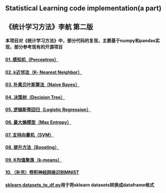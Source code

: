 ## Statistical Learning code implementation(a part) 
## 《统计学习方法》李航  第二版  
#### 本项目对《统计学习方法》中，部分代码的复现，主要基于numpy和pandas实现，部分参考现有的开源项目


#### [01. 感知机（Perceptron）](https://github.com/sunxingyui5/Statistical-Learning-code-implementation-a-part-/blob/main/01.%20%E6%84%9F%E7%9F%A5%E6%9C%BA%EF%BC%88Perceptron%EF%BC%89.ipynb) 
#### [02. k近邻法（K- Nearest Neighbor）](https://github.com/sunxingyui5/Statistical-Learning-code-implementation-a-part-/blob/main/02.%20k%E8%BF%91%E9%82%BB%E6%B3%95%EF%BC%88K-%20Nearest%20Neighbor%EF%BC%89.ipynb) 
#### [03. 朴素贝叶斯算法（Naive Bayes）](https://github.com/sunxingyui5/Statistical-Learning-code-implementation-a-part-/blob/main/03.%20%E6%9C%B4%E7%B4%A0%E8%B4%9D%E5%8F%B6%E6%96%AF%E7%AE%97%E6%B3%95%EF%BC%88Naive%20Bayes%EF%BC%89.ipynb)
#### [04. 决策树（Decision Tree）](https://github.com/sunxingyui5/Statistical-Learning-code-implementation-a-part-/blob/main/04.%20%E5%86%B3%E7%AD%96%E6%A0%91%EF%BC%88Decision%20Tree%EF%BC%89.ipynb)
#### [05. 逻辑斯蒂回归（Logistic Regression）](https://github.com/sunxingyui5/Statistical-Learning-code-implementation-a-part-/blob/main/05.%20%E9%80%BB%E8%BE%91%E6%96%AF%E8%92%82%E5%9B%9E%E5%BD%92%EF%BC%88Logistic%20Regression%EF%BC%89.ipynb) 
#### [06. 最大熵模型（Max Entropy）](https://github.com/sunxingyui5/Statistical-Learning-code-implementation-a-part-/blob/main/06.%20%E6%9C%80%E5%A4%A7%E7%86%B5%E6%A8%A1%E5%9E%8B%EF%BC%88Max%20Entropy%EF%BC%89.ipynb)  
#### [07. 支持向量机（SVM）](https://github.com/sunxingyui5/Statistical-Learning-code-implementation-a-part-/blob/main/07.%20%E6%94%AF%E6%8C%81%E5%90%91%E9%87%8F%E6%9C%BA%EF%BC%88SVM%EF%BC%89.ipynb)  
#### [08. 提升方法（Boosting）](https://github.com/sunxingyui5/Statistical-Learning-code-implementation-a-part-/blob/main/08.%20%E6%8F%90%E5%8D%87%E6%96%B9%E6%B3%95%EF%BC%88Boosting%EF%BC%89.ipynb)  
#### [09. K均值聚类（k-means）](https://github.com/sunxingyui5/Statistical-Learning-code-implementation-a-part-/blob/main/09.%20K%E5%9D%87%E5%80%BC%E8%81%9A%E7%B1%BB%EF%BC%88k-means%EF%BC%89.ipynb)  
#### [10.（补充）卷积神经网络识别MNIST](https://github.com/sunxingyui5/Statistical-Learning-code-implementation-a-part-/blob/main/10.%20%E5%8D%B7%E7%A7%AF%E7%A5%9E%E7%BB%8F%E7%BD%91%E7%BB%9C%E8%AF%86%E5%88%ABMNIST.ipynb)  


#### [sklearn datasets_to_df.py](https://github.com/sunxingyui5/Statistical-Learning-code-implementation-a-part-/blob/main/sklearn%20datasets_to_df.py)用于将sklearn datasets转换成dataframe格式
